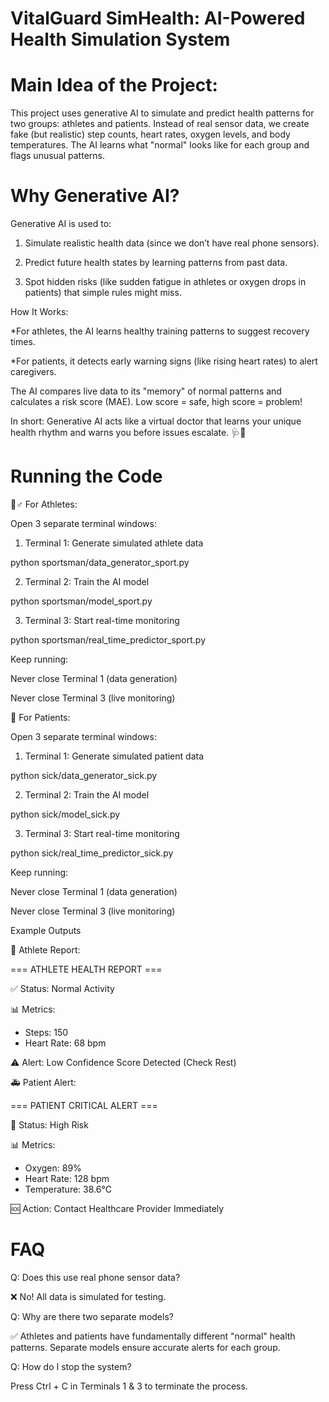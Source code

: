 # VitalGuard SimHealth: AI-Powered Health Simulation System

# Main Idea of the Project:
This project uses generative AI to simulate and predict health patterns for two groups: athletes and patients. Instead of real sensor data, we create fake (but realistic) step counts, heart rates, oxygen levels, and body temperatures. The AI learns what "normal" looks like for each group and flags unusual patterns.

# Why Generative AI?
Generative AI is used to:

1. Simulate realistic health data (since we don’t have real phone sensors).

2. Predict future health states by learning patterns from past data.

3. Spot hidden risks (like sudden fatigue in athletes or oxygen drops in patients) that simple rules might miss.

How It Works:

*For athletes, the AI learns healthy training patterns to suggest recovery times.

*For patients, it detects early warning signs (like rising heart rates) to alert caregivers.

The AI compares live data to its "memory" of normal patterns and calculates a risk score (MAE). Low score = safe, high score = problem!

In short: Generative AI acts like a virtual doctor that learns your unique health rhythm and warns you before issues escalate. 🩺🤖

# Running the Code

🏃♂️ For Athletes:

Open 3 separate terminal windows:

1. Terminal 1: Generate simulated athlete data 

python sportsman/data_generator_sport.py  

2. Terminal 2: Train the AI model 

python sportsman/model_sport.py

3. Terminal 3: Start real-time monitoring 

python sportsman/real_time_predictor_sport.py

Keep running:

Never close Terminal 1 (data generation)

Never close Terminal 3 (live monitoring)

🏥 For Patients:

Open 3 separate terminal windows:

1. Terminal 1: Generate simulated patient data 

python sick/data_generator_sick.py  

2. Terminal 2: Train the AI model 

python sick/model_sick.py

3. Terminal 3: Start real-time monitoring 

python sick/real_time_predictor_sick.py

Keep running:

Never close Terminal 1 (data generation)

Never close Terminal 3 (live monitoring)

Example Outputs

🏅 Athlete Report:

=== ATHLETE HEALTH REPORT ===  

✅ Status: Normal Activity  

📊 Metrics:  
- Steps: 150  
- Heart Rate: 68 bpm
   
⚠️ Alert: Low Confidence Score Detected (Check Rest)

🚑 Patient Alert:

=== PATIENT CRITICAL ALERT === 

🔴 Status: High Risk  

📊 Metrics:  
- Oxygen: 89%  
- Heart Rate: 128 bpm  
- Temperature: 38.6°C
  
🆘 Action: Contact Healthcare Provider Immediately

# FAQ
Q: Does this use real phone sensor data?

❌ No! All data is simulated for testing.

Q: Why are there two separate models?

✅ Athletes and patients have fundamentally different "normal" health patterns. Separate models ensure accurate alerts for each group.

Q: How do I stop the system?

Press Ctrl + C in Terminals 1 & 3 to terminate the process.
